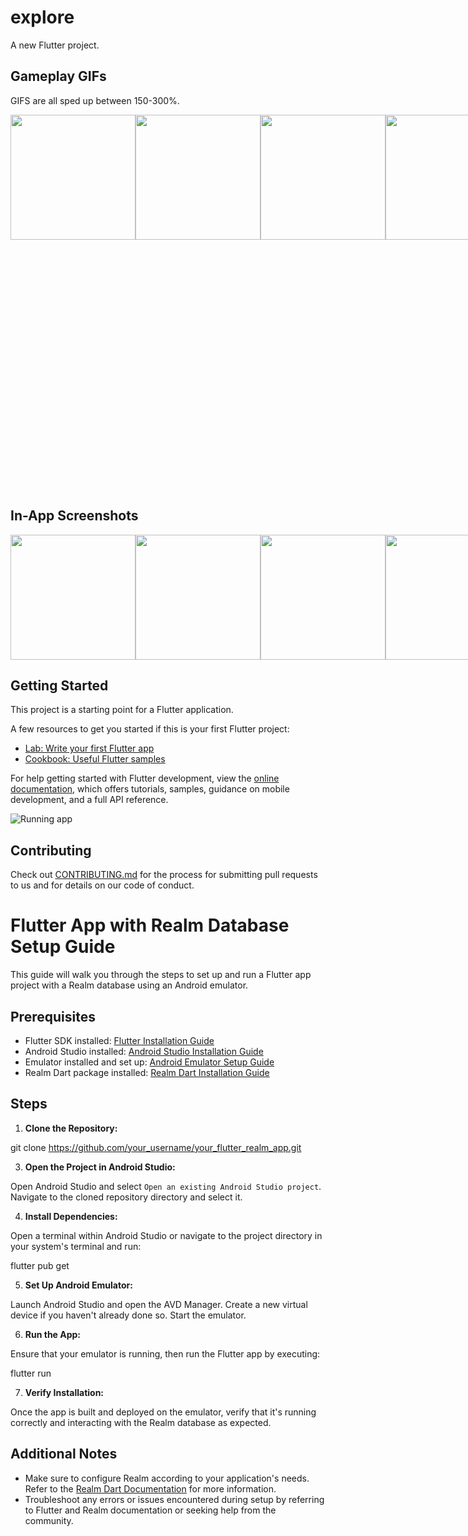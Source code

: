 # explore

A new Flutter project.

## Gameplay GIFs
GIFS are all sped up between 150-300%.
<div style="display: flex">
  <img src="https://github.com/jorgetrejo36/explore/blob/master/screenshots-gifs/planet-map-screen-ezgif.com-speed.gif" width="200" />
<img src="https://github.com/jorgetrejo36/explore/blob/master/screenshots-gifs/shooting-game-ezgif.com-speed.gif" width="200" />

<img src="https://github.com/jorgetrejo36/explore/blob/master/screenshots-gifs/mining-game-ezgif.com-speed.gif" width="200" />
<img src="https://github.com/jorgetrejo36/explore/blob/master/screenshots-gifs/geyser-game-ezgif.com-speed.gif" width="200" />
<img src="https://github.com/jorgetrejo36/explore/blob/master/screenshots-gifs/racing-game-ezgif.com-speed.gif" width="600" />
</div>

## In-App Screenshots
<div style="display: flex">
  <img src="https://github.com/jorgetrejo36/explore/blob/master/screenshots-gifs/start-screen.PNG" width="200" />
  <img src="https://github.com/jorgetrejo36/explore/blob/master/screenshots-gifs/planet-home-screen.PNG" width="200" />
  <img src="https://github.com/jorgetrejo36/explore/blob/master/screenshots-gifs/leaderboard.PNG" width="200" />
  <img src="https://github.com/jorgetrejo36/explore/blob/master/screenshots-gifs/game-result-screen.PNG" width="200" />
  <img src="https://github.com/jorgetrejo36/explore/blob/master/screenshots-gifs/avatar-home-screen.PNG" width="200" />
  <img src="https://github.com/jorgetrejo36/explore/blob/master/screenshots-gifs/choose-rocket.PNG" width="200" />
  <img src="https://github.com/jorgetrejo36/explore/blob/master/screenshots-gifs/choose-avatar.PNG" width="200" />
  <img src="https://github.com/jorgetrejo36/explore/blob/master/screenshots-gifs/create-name.PNG" width="200" />
</div>

## Getting Started

This project is a starting point for a Flutter application.

A few resources to get you started if this is your first Flutter project:

- [Lab: Write your first Flutter app](https://docs.flutter.dev/get-started/codelab)
- [Cookbook: Useful Flutter samples](https://docs.flutter.dev/cookbook)

For help getting started with Flutter development, view the
[online documentation](https://docs.flutter.dev/), which offers tutorials,
samples, guidance on mobile development, and a full API reference.



![Running app](https://github.com/ucfcs/GrowthPlus/assets/45129978/2f8d2a5a-7046-4d92-86c7-d78ae4e4183e)

## Contributing

Check out [CONTRIBUTING.md](https://github.com/ucfcs/GrowthPlus/blob/main/CONTRIBUTING.md) for the process for submitting pull requests to us and for details on our code of conduct.
















# Flutter App with Realm Database Setup Guide

This guide will walk you through the steps to set up and run a Flutter app project with a Realm database using an Android emulator.

## Prerequisites

- Flutter SDK installed: [Flutter Installation Guide](https://flutter.dev/docs/get-started/install)
- Android Studio installed: [Android Studio Installation Guide](https://developer.android.com/studio/install)
- Emulator installed and set up: [Android Emulator Setup Guide](https://developer.android.com/studio/run/emulator)
- Realm Dart package installed: [Realm Dart Installation Guide](https://pub.dev/packages/realm#-installing-tab-)

## Steps

1. **Clone the Repository:**

git clone https://github.com/your_username/your_flutter_realm_app.git	


3. **Open the Project in Android Studio:**

Open Android Studio and select `Open an existing Android Studio project`. Navigate to the cloned repository directory and select it.

4. **Install Dependencies:**

Open a terminal within Android Studio or navigate to the project directory in your system's terminal and run:

flutter pub get


5. **Set Up Android Emulator:**

Launch Android Studio and open the AVD Manager. Create a new virtual device if you haven't already done so. Start the emulator.

6. **Run the App:**

Ensure that your emulator is running, then run the Flutter app by executing:

flutter run


7. **Verify Installation:**

Once the app is built and deployed on the emulator, verify that it's running correctly and interacting with the Realm database as expected.

## Additional Notes

- Make sure to configure Realm according to your application's needs. Refer to the [Realm Dart Documentation](https://docs.mongodb.com/realm-dart/latest/) for more information.
- Troubleshoot any errors or issues encountered during setup by referring to Flutter and Realm documentation or seeking help from the community.





